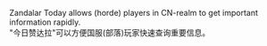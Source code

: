 Zandalar Today allows (horde) players in CN-realm to get important information rapidly.<br>
"今日赞达拉"可以方便国服(部落)玩家快速查询重要信息。
